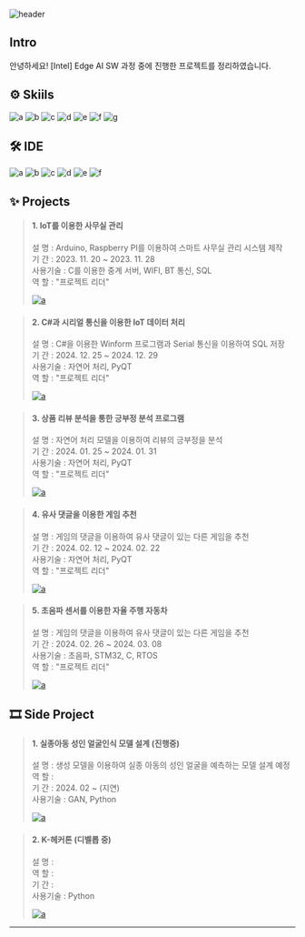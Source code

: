 ![header](https://capsule-render.vercel.app/api?type=wave&height=270&color=gradient&text=Portfoilo&reversal=false&textBg=false&fontAlign=50&fontAlignY=39&desc=shinht97&descSize=26)



## Intro
안녕하세요!
[Intel] Edge AI SW 과정 중에 진행한 프로젝트를 정리하였습니다.



## ⚙ Skiils
![a](https://img.shields.io/badge/C-A8B9CC?style=for-the-badge&logo=C&logoColor=white) 
![b](https://img.shields.io/badge/C++-00599C?style=for-the-badge&logo=cplusplus&logoColor=white) 
![c](https://img.shields.io/badge/C%23-512BD4?style=for-the-badge&logo=Csharp&logoColor=white) 
![d](https://img.shields.io/badge/Python-3776AB?style=for-the-badge&logo=python&logoColor=white ) 
![e](https://img.shields.io/badge/STM32-03234B?style=for-the-badge&logo=stmicroelectronics&logoColor=white) 
![f](https://img.shields.io/badge/TensorFlow-FF6F00?style=for-the-badge&logo=TensorFlow&logoColor=white) 
![g](https://img.shields.io/badge/Unity-000000?style=for-the-badge&logo=Unity&logoColor=white)



## 🛠 IDE
![a](https://img.shields.io/badge/Visual_Studio-5C2D91?style=for-the-badge&logo=visual%20studio&logoColor=white) 
![b](https://img.shields.io/badge/Visual_Studio_Code-0078D4?style=for-the-badge&logo=visual%20studio%20code&logoColor=white) 
![c](https://img.shields.io/badge/Colab-F9AB00?style=for-the-badge&logo=googlecolab&color=525252) 
![d](https://img.shields.io/badge/PyCharm-000000.svg?&style=for-the-badge&logo=PyCharm&logoColor=white) 
![e](https://img.shields.io/badge/Arduino_IDE-00979D?style=for-the-badge&logo=arduino&logoColor=white) 
![f](https://img.shields.io/badge/STM32CubeIDE-03234B?style=for-the-badge&logo=stmicroelectronics&logoColor=white) 



## ✨ Projects
> #### 1. IoT를 이용한 사무실 관리  
>    설 명 : Arduino, Raspberry PI를 이용하여 스마트 사무실 관리 시스템 제작  
>    기 간 : 2023. 11. 20 ~ 2023. 11. 28  
> 사용기술 : C를 이용한 중계 서버, WIFI, BT 통신, SQL  
>    역 할 : "프로젝트 리더"  
>
><a href="">![a](https://img.shields.io/badge/GitHub-100000?style=for-the-badge&logo=github&logoColor=white)</a>  
  
  
  
> #### 2. C#과 시리얼 통신을 이용한 IoT 데이터 처리  
>    설 명 : C#을 이용한 Winform 프로그램과 Serial 통신을 이용하여 SQL 저장  
>    기 간 : 2024. 12. 25 ~ 2024. 12. 29  
> 사용기술 : 자연어 처리, PyQT  
>    역 할 : "프로젝트 리더"  
>  
><a href="">![a](https://img.shields.io/badge/GitHub-100000?style=for-the-badge&logo=github&logoColor=white)</a>  
  
  
  
> #### 3. 상품 리뷰 분석을 통한 긍부정 분석 프로그램  
>    설 명 : 자연어 처리 모델을 이용하여 리뷰의 긍부정을 분석  
>    기 간 : 2024. 01. 25 ~ 2024. 01. 31  
> 사용기술 : 자연어 처리, PyQT  
>    역 할 : "프로젝트 리더"  
>  
><a href="https://github.com/shinht97/Comment_analysis">![a](https://img.shields.io/badge/GitHub-100000?style=for-the-badge&logo=github&logoColor=white)</a>  
  
  
  
> #### 4. 유사 댓글을 이용한 게임 추천  
>    설 명 : 게임의 댓글을 이용하여 유사 댓글이 있는 다른 게임을 추천  
>    기 간 : 2024. 02. 12 ~ 2024. 02. 22  
> 사용기술 : 자연어 처리, PyQT  
>    역 할 : "프로젝트 리더"  
>  
><a href="https://github.com/shinht97/steamsavemoney">![a](https://img.shields.io/badge/GitHub-100000?style=for-the-badge&logo=github&logoColor=white)</a>  
  
  
  
>#### 5. 초음파 센서를 이용한 자율 주행 자동차  
>    설 명 : 게임의 댓글을 이용하여 유사 댓글이 있는 다른 게임을 추천  
>    기 간 : 2024. 02. 26 ~ 2024. 03. 08  
> 사용기술 : 초음파, STM32, C, RTOS  
>    역 할 : "프로젝트 리더"  
>  
><a href="">![a](https://img.shields.io/badge/GitHub-100000?style=for-the-badge&logo=github&logoColor=white)</a>  
  
  
  
## 🎞 Side Project  
> #### 1. 실종아동 성인 얼굴인식 모델 설계 (진행중)  
>    설 명 : 생성 모델을 이용하여 실종 아동의 성인 얼굴을 예측하는 모델 설계 예정  
>    역 할 :  
>    기 간 : 2024. 02 ~ (지연)    
> 사용기술 : GAN, Python  
>  
> <a href="https://github.com/shinht97/foot_print_project">![a](https://img.shields.io/badge/GitHub-100000?style=for-the-badge&logo=github&logoColor=white)</a>  
  
  
  
> #### 2. K-헤커톤 (디벨롭 중)  
>    설 명 :  
>    역 할 :  
>    기 간 :  
> 사용기술 : Python  
>   
> <a href="https://github.com/shinht97/foot_print_project">![a](https://img.shields.io/badge/googledocs-4285F4?style=for-the-badge&logo=googledocs&logoColor=white)</a>  


---
